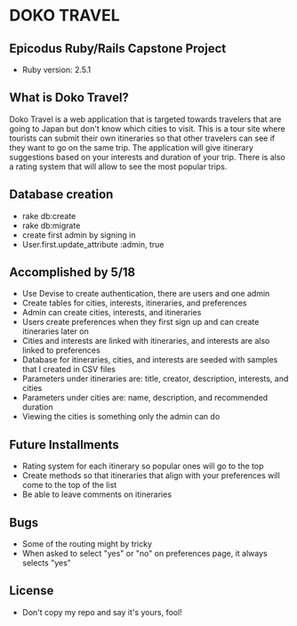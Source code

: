 # DOKO TRAVEL
## Epicodus Ruby/Rails Capstone Project
* Ruby version: 2.5.1

## What is Doko Travel?
Doko Travel is a web application that is targeted towards travelers that are going to Japan but don't know which cities to visit. This is a tour site where tourists can submit their own itineraries so that other travelers can see if they want to go on the same trip. The application will give itinerary suggestions based on your interests and duration of your trip. There is also a rating system that will allow to see the most popular trips.

## Database creation
* rake db:create
* rake db:migrate
* create first admin by signing in
* User.first.update_attribute :admin, true

## Accomplished by 5/18
* Use Devise to create authentication, there are users and one admin
* Create tables for cities, interests, itineraries, and preferences
* Admin can create cities, interests, and itineraries
* Users create preferences when they first sign up and can create itineraries later on
* Cities and interests are linked with itineraries, and interests are also linked to preferences
* Database for itineraries, cities, and interests are seeded with samples that I created in CSV files
* Parameters under itineraries are: title, creator, description, interests, and cities
* Parameters under cities are: name, description, and recommended duration
* Viewing the cities is something only the admin can do

## Future Installments
* Rating system for each itinerary so popular ones will go to the top
* Create methods so that itineraries that align with your preferences will come to the top of the list
* Be able to leave comments on itineraries

## Bugs
* Some of the routing might by tricky
* When asked to select "yes" or "no" on preferences page, it always selects "yes"

## License
* Don't copy my repo and say it's yours, fool!
